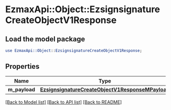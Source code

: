 # EzmaxApi::Object::EzsignsignatureCreateObjectV1Response

## Load the model package
```perl
use EzmaxApi::Object::EzsignsignatureCreateObjectV1Response;
```

## Properties
Name | Type | Description | Notes
------------ | ------------- | ------------- | -------------
**m_payload** | [**EzsignsignatureCreateObjectV1ResponseMPayload**](EzsignsignatureCreateObjectV1ResponseMPayload.md) |  | 

[[Back to Model list]](../README.md#documentation-for-models) [[Back to API list]](../README.md#documentation-for-api-endpoints) [[Back to README]](../README.md)


